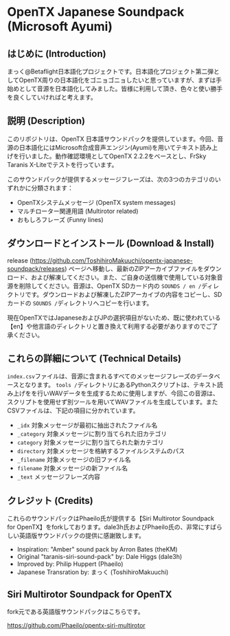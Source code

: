 # OpenTX Japanese Soundpack (Microsoft Ayumi)
## はじめに (Introduction)

まっく@Betaflight日本語化プロジェクトです。日本語化プロジェクト第二弾としてOpenTX周りの日本語化をゴニョゴニョしたいと思っていますが、まずは手始めとして音源を日本語化してみました。皆様に利用して頂き、色々と使い勝手を良くしていければと考えます。



## 説明 (Description)

このリポジトリは、OpenTX 日本語サウンドパックを提供しています。今回、音源の日本語化にはMicrosoft合成音声エンジン(Ayumi)を用いてテキスト読み上げを行いました。動作確認環境としてOpenTX 2.2.2をベースとし、FrSky Taranis X-Liteでテストを行っています。

このサウンドパックが提供するメッセージフレーズは、次の3つのカテゴリのいずれかに分類されます：

 * OpenTXシステムメッセージ (OpenTX system messages)
 * マルチローター関連用語 (Multirotor related)
 * おもしろフレーズ (Funny lines)



## ダウンロードとインストール (Download & Install)

release (https://github.com/ToshihiroMakuuchi/opentx-japanese-soundpack/releases) ページへ移動し、最新のZIPアーカイブファイルをダウンロード、および解凍してください。また、ご自身の送信機で使用している対象音源を削除してください。音源は、OpenTX SDカード内の `SOUNDS / en /`ディレクトリです。ダウンロードおよび解凍したZIPアーカイブの内容をコピーし、SDカードの `SOUNDS /`ディレクトリへコピーを行います。

現在OpenTXではJapaneseおよびJPの選択項目がないため、既に使われている【en】や他言語のディレクトリと置き換えて利用する必要がありますのでご了承ください。



## これらの詳細について (Technical Details)

`index.csv`ファイルは、音源に含まれるすべてのメッセージフレーズのデータベースとなります。
`tools /`ディレクトリにあるPythonスクリプトは、テキスト読み上げをを行いWAVデータを生成するために使用しますが、今回この音源は、スクリプトを使用せず別ツールを用いてWAVファイルを生成しています。またCSVファイルは、下記の項目に分かれています。

 * `_idx` 対象メッセージが最初に抽出されたファイル名
 * `_category` 対象メッセージに割り当てられた旧カテゴリ
 * `category` 対象メッセージに割り当てられた新カテゴリ
 * `directory` 対象メッセージを格納するファイルシステムのパス
 * `_filename`  対象メッセージの旧ファイル名
 * `filename` 対象メッセージの新ファイル名
 * `_text` メッセージフレーズ内容



## クレジット (Credits)

これらのサウンドパックはPhaeilo氏が提供する【Siri Multirotor Soundpack for OpenTX】をforkしております。dale3h氏およびPhaeilo氏の、非常にすばらしい英語版サウンドパックの提供に感謝致します。

* Inspiration: "Amber" sound pack by Arron Bates (theKM)
* Original "taranis-siri-sound-pack" by: Dale Higgs (dale3h)
* Improved by: Philip Huppert (Phaeilo)
* Japanese Transration by: まっく (ToshihiroMakuuchi)



## Siri Multirotor Soundpack for OpenTX

fork元である英語版サウンドパックはこちらです。

https://github.com/Phaeilo/opentx-siri-multirotor


